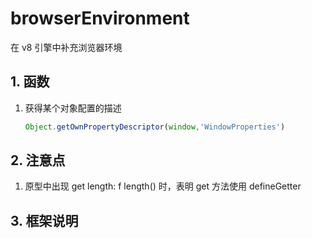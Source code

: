 # browserEnvironment
在 v8 引擎中补充浏览器环境

## 1. 函数
1. 获得某个对象配置的描述
    ```javascript
    Object.getOwnPropertyDescriptor(window,'WindowProperties')
    ```
    
## 2. 注意点
1. 原型中出现 get length: f length() 时，表明 get 方法使用 defineGetter

## 3. 框架说明
